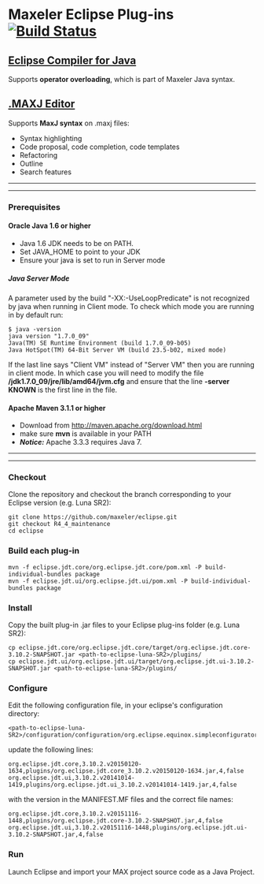 # Maxeler Eclipse Plug-ins [![Build Status](https://travis-ci.org/maxeler/eclipse.svg?branch=master)](https://travis-ci.org/maxeler/eclipse)

## [Eclipse Compiler for Java](https://github.com/maxeler/eclipse/tree/master/eclipse.jdt.core/org.eclipse.jdt.core)
Supports **operator overloading**, which is part of Maxeler Java syntax.

## [.MAXJ Editor](https://github.com/maxeler/eclipse/tree/master/eclipse.jdt.ui/org.eclipse.jdt.ui)
Supports **MaxJ syntax** on .maxj files:
  * Syntax highlighting
  * Code proposal, code completion, code templates
  * Refactoring
  * Outline
  * Search features

***
***

### Prerequisites
#### Oracle Java 1.6 or higher
* Java 1.6 JDK needs to be on PATH.
* Set JAVA_HOME to point to your JDK
* Ensure your java is set to run in Server mode

##### Java Server Mode
A parameter used by the build "-XX:-UseLoopPredicate" is not recognized by java when running in Client mode. To check which mode you are running in by default run:
```
$ java -version
java version "1.7.0_09"
Java(TM) SE Runtime Environment (build 1.7.0_09-b05)
Java HotSpot(TM) 64-Bit Server VM (build 23.5-b02, mixed mode)
```
If the last line says "Client VM" instead of "Server VM" then you are running in client mode. In which case you will need to modify the file **/jdk1.7.0_09/jre/lib/amd64/jvm.cfg** and ensure that the line **-server KNOWN** is the first line in the file.

#### Apache Maven 3.1.1 or higher
* Download from http://maven.apache.org/download.html
* make sure **mvn** is available in your PATH
* **_Notice:_** Apache 3.3.3 requires Java 7.

***
***

### Checkout
Clone the repository and checkout the branch corresponding to your Eclipse version (e.g. Luna SR2):
```
git clone https://github.com/maxeler/eclipse.git
git checkout R4_4_maintenance
cd eclipse
```

### Build each plug-in
```
mvn -f eclipse.jdt.core/org.eclipse.jdt.core/pom.xml -P build-individual-bundles package
mvn -f eclipse.jdt.ui/org.eclipse.jdt.ui/pom.xml -P build-individual-bundles package
```

### Install
Copy the built plug-in .jar files to your Eclipse plug-ins folder (e.g. Luna SR2):
```
cp eclipse.jdt.core/org.eclipse.jdt.core/target/org.eclipse.jdt.core-3.10.2-SNAPSHOT.jar <path-to-eclipse-luna-SR2>/plugins/
cp eclipse.jdt.ui/org.eclipse.jdt.ui/target/org.eclipse.jdt.ui-3.10.2-SNAPSHOT.jar <path-to-eclipse-luna-SR2>/plugins/
```

### Configure
Edit the following configuration file, in your eclipse's configuration directory:
```
<path-to-eclipse-luna-SR2>/configuration/configuration/org.eclipse.equinox.simpleconfigurator/bundles.info
```
update the following lines:
```
org.eclipse.jdt.core,3.10.2.v20150120-1634,plugins/org.eclipse.jdt.core_3.10.2.v20150120-1634.jar,4,false
org.eclipse.jdt.ui,3.10.2.v20141014-1419,plugins/org.eclipse.jdt.ui_3.10.2.v20141014-1419.jar,4,false
```
with the version in the MANIFEST.MF files and the correct file names:
```
org.eclipse.jdt.core,3.10.2.v20151116-1448,plugins/org.eclipse.jdt.core-3.10.2-SNAPSHOT.jar,4,false
org.eclipse.jdt.ui,3.10.2.v20151116-1448,plugins/org.eclipse.jdt.ui-3.10.2-SNAPSHOT.jar,4,false
```

### Run
Launch Eclipse and import your MAX project source code as a Java Project.
